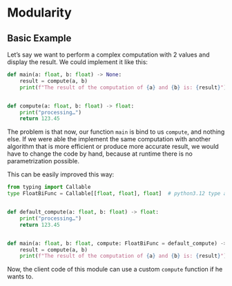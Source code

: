 # Modularity

## Basic Example

Let’s say we want to perform a complex computation with 2 values and display the result.
We could implement it like this:

```python
def main(a: float, b: float) -> None:
    result = compute(a, b)
    print(f"The result of the computation of {a} and {b} is: {result}")


def compute(a: float, b: float) -> float:
    print("processing…")
    return 123.45
```

The problem is that now, our function `main` is bind to us `compute`, and nothing else.
If we were able the implement the same computation with another algorithm that is
more efficient or produce more accurate result, we would have to change the code by
hand, because at runtime there is no parametrization possible.

This can be easily improved this way:

```python
from typing import Callable
type FloatBiFunc = Callable[[float, float], float]  # python3.12 type alias


def default_compute(a: float, b: float) -> float:
    print("processing…")
    return 123.45


def main(a: float, b: float, compute: FloatBiFunc = default_compute) -> None:
    result = compute(a, b)
    print(f"The result of the computation of {a} and {b} is: {result}")
```

Now, the client code of this module can use a custom `compute` function if he wants to.

